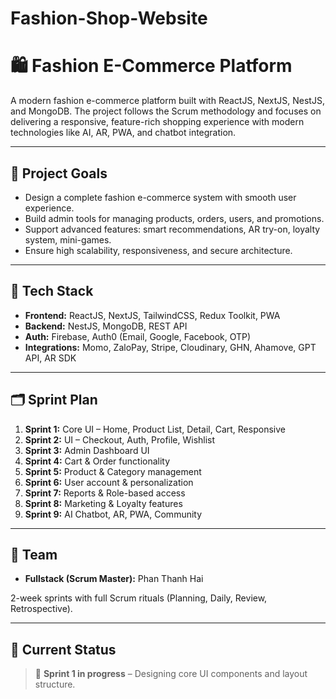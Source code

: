 # Fashion-Shop-Website
# 🛍️ Fashion E-Commerce Platform

A modern fashion e-commerce platform built with ReactJS, NextJS, NestJS, and MongoDB. The project follows the Scrum methodology and focuses on delivering a responsive, feature-rich shopping experience with modern technologies like AI, AR, PWA, and chatbot integration.

---

## 🎯 Project Goals

- Design a complete fashion e-commerce system with smooth user experience.
- Build admin tools for managing products, orders, users, and promotions.
- Support advanced features: smart recommendations, AR try-on, loyalty system, mini-games.
- Ensure high scalability, responsiveness, and secure architecture.

---

## 🧱 Tech Stack

- **Frontend:** ReactJS, NextJS, TailwindCSS, Redux Toolkit, PWA
- **Backend:** NestJS, MongoDB, REST API
- **Auth:** Firebase, Auth0 (Email, Google, Facebook, OTP)
- **Integrations:** Momo, ZaloPay, Stripe, Cloudinary, GHN, Ahamove, GPT API, AR SDK

---

## 🗂️ Sprint Plan

1. **Sprint 1:** Core UI – Home, Product List, Detail, Cart, Responsive
2. **Sprint 2:** UI – Checkout, Auth, Profile, Wishlist
3. **Sprint 3:** Admin Dashboard UI
4. **Sprint 4:** Cart & Order functionality
5. **Sprint 5:** Product & Category management
6. **Sprint 6:** User account & personalization
7. **Sprint 7:** Reports & Role-based access
8. **Sprint 8:** Marketing & Loyalty features
9. **Sprint 9:** AI Chatbot, AR, PWA, Community

---

## 👥 Team
- **Fullstack (Scrum Master):** Phan Thanh Hai

2-week sprints with full Scrum rituals (Planning, Daily, Review, Retrospective).

---

## 📌 Current Status

> 🔧 **Sprint 1 in progress** – Designing core UI components and layout structure.
